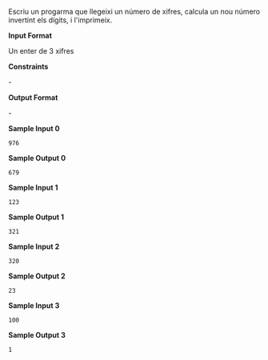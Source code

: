 Escriu un progarma que llegeixi un número de xifres, calcula un nou
número invertint els dígits, i l'imprimeix.

**Input Format**

Un enter de 3 xifres

**Constraints**

\-

**Output Format**

\-

**Sample Input 0**

    976

**Sample Output 0**

    679

**Sample Input 1**

    123

**Sample Output 1**

    321

**Sample Input 2**

    320

**Sample Output 2**

``` 
23
```

**Sample Input 3**

    100

**Sample Output 3**

``` 
1
```
